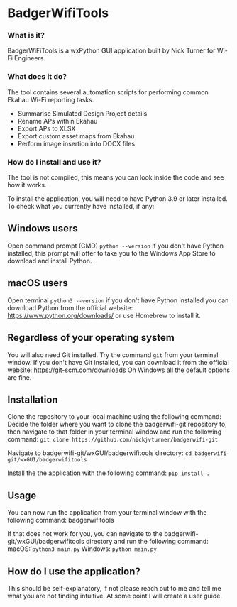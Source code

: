 # BadgerWifiTools

### What is it?
BadgerWiFiTools is a wxPython GUI application built by Nick Turner for Wi-Fi Engineers.

### What does it do?
The tool contains several automation scripts for performing common Ekahau Wi-Fi reporting tasks.
* Summarise Simulated Design Project details
* Rename APs within Ekahau
* Export APs to XLSX
* Export custom asset maps from Ekahau
* Perform image insertion into DOCX files

### How do I install and use it?
The tool is not compiled, this means you can look inside the code and see how it works.

To install the application, you will need to have Python 3.9 or later installed.
To check what you currently have installed, if any:


## Windows users
Open command prompt (CMD)
`python --version`
if you don't have Python installed, this prompt will offer to take you to the Windows App Store to download and install Python.


## macOS users
Open terminal
`python3 --version`
if you don't have Python installed you can download Python from the official website: https://www.python.org/downloads/ or use Homebrew to install it.


## Regardless of your operating system
You will also need Git installed.
Try the command
`git` from your terminal window.
If you don't have Git installed, you can download it from the official website: https://git-scm.com/downloads
On Windows all the default options are fine.


## Installation
Clone the repository to your local machine using the following command:
Decide the folder where you want to clone the badgerwifi-git repository to, then navigate to that folder in your terminal window and run the following command:
`git clone https://github.com/nickjvturner/badgerwifi-git`

Navigate to badgerwifi-git/wxGUI/badgerwifitools directory:
`cd badgerwifi-git/wxGUI/badgerwifitools`

Install the the application with the following command:
`pip install .`

## Usage
You can now run the application from your terminal window with the following command:
badgerwifitools

If that does not work for you, you can navigate to the badgerwifi-git/wxGUI/badgerwifitools directory and run the following command:
macOS: `python3 main.py`
Windows: `python main.py`

## How do I use the application?
This should be self-explanatory, if not please reach out to me and tell me what you are not finding intuitive. At some point I will create a user guide.
